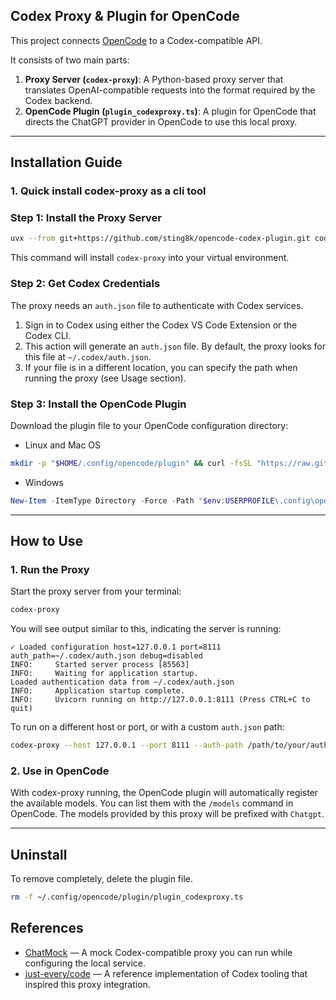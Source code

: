 ## Codex Proxy & Plugin for OpenCode

This project connects [OpenCode](https://github.com/sst/opencode) to a Codex-compatible API.

It consists of two main parts:
1.  **Proxy Server (`codex-proxy`)**: A Python-based proxy server that translates OpenAI-compatible requests into the format required by the Codex backend.
2.  **OpenCode Plugin (`plugin_codexproxy.ts`)**: A plugin for OpenCode that directs the ChatGPT provider in OpenCode to use this local proxy.

---

## Installation Guide

### 1. Quick install codex-proxy as a cli tool
### Step 1: Install the Proxy Server

```bash
uvx --from git+https://github.com/sting8k/opencode-codex-plugin.git codex-proxy
```
This command will install `codex-proxy` into your virtual environment.

### Step 2: Get Codex Credentials

The proxy needs an `auth.json` file to authenticate with Codex services.

1.  Sign in to Codex using either the Codex VS Code Extension or the Codex CLI.
2.  This action will generate an `auth.json` file. By default, the proxy looks for this file at `~/.codex/auth.json`.
3.  If your file is in a different location, you can specify the path when running the proxy (see Usage section).

### Step 3: Install the OpenCode Plugin

Download the plugin file to your OpenCode configuration directory:

* Linux and Mac OS
```bash
mkdir -p "$HOME/.config/opencode/plugin" && curl -fsSL "https://raw.githubusercontent.com/sting8k/opencode-codex-plugin/master/plugin_codexproxy.ts" -o "$HOME/.config/opencode/plugin/plugin_codexproxy.ts"
```

* Windows
```powershell
New-Item -ItemType Directory -Force -Path "$env:USERPROFILE\.config\opencode\plugin" > $null; Invoke-WebRequest 'https://raw.githubusercontent.com/sting8k/opencode-codex-plugin/master/plugin_codexproxy.ts' -OutFile "$env:USERPROFILE\.config\opencode\plugin\plugin_codexproxy.ts"
```

---

## How to Use

### 1. Run the Proxy

Start the proxy server from your terminal:
```bash
codex-proxy
```

You will see output similar to this, indicating the server is running:
```
✓ Loaded configuration host=127.0.0.1 port=8111 auth_path=~/.codex/auth.json debug=disabled
INFO:     Started server process [85563]
INFO:     Waiting for application startup.
Loaded authentication data from ~/.codex/auth.json
INFO:     Application startup complete.
INFO:     Uvicorn running on http://127.0.0.1:8111 (Press CTRL+C to quit)
```

To run on a different host or port, or with a custom `auth.json` path:
```bash
codex-proxy --host 127.0.0.1 --port 8111 --auth-path /path/to/your/auth.json
```

### 2. Use in OpenCode

With codex-proxy running, the OpenCode plugin will automatically register the available models. You can list them with the `/models` command in OpenCode. The models provided by this proxy will be prefixed with `Chatgpt`.

---

## Uninstall

To remove completely, delete the plugin file.

```bash
rm -f ~/.config/opencode/plugin/plugin_codexproxy.ts
```

## References

- [ChatMock](https://github.com/RayBytes/ChatMock) — A mock Codex-compatible proxy you can run while configuring the local service.
- [just-every/code](https://github.com/just-every/code) — A reference implementation of Codex tooling that inspired this proxy integration.